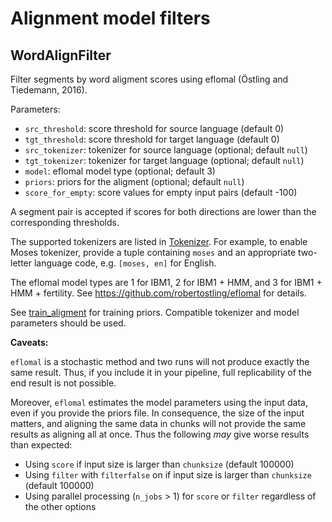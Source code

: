 # Alignment model filters

## WordAlignFilter

Filter segments by word aligment scores using eflomal (Östling and Tiedemann, 2016).

Parameters:

* `src_threshold`: score threshold for source language (default 0)
* `tgt_threshold`: score threshold for target language (default 0)
* `src_tokenizer`: tokenizer for source language (optional; default `null`)
* `tgt_tokenizer`: tokenizer for target language (optional; default `null`)
* `model`: eflomal model type (optional; default 3)
* `priors`: priors for the aligment (optional; default `null`)
* `score_for_empty`: score values for empty input pairs (default -100)

A segment pair is accepted if scores for both directions are lower
than the corresponding thresholds.

The supported tokenizers are listed in [Tokenizer](Tokenizer). For
example, to enable Moses tokenizer, provide a tuple containing `moses`
and an appropriate two-letter language code, e.g. `[moses, en]` for
English.

The eflomal model types are 1 for IBM1, 2 for IBM1 + HMM, and 3 for
IBM1 + HMM + fertility. See https://github.com/robertostling/eflomal
for details.

See [train_aligment](train_aligment) for training priors. Compatible
tokenizer and model parameters should be used.

**Caveats:**

`eflomal` is a stochastic method and two runs will not produce exactly
the same result. Thus, if you include it in your pipeline, full
replicability of the end result is not possible.

Moreover, `eflomal` estimates the model parameters using the input
data, even if you provide the priors file. In consequence, the size of
the input matters, and aligning the same data in chunks will not
provide the same results as aligning all at once. Thus the following
*may* give worse results than expected:

* Using `score` if input size is larger than `chunksize` (default 100000)
* Using `filter` with `filterfalse` on if input size is larger than `chunksize` (default 100000)
* Using parallel processing (`n_jobs` > 1) for `score` or `filter` regardless of the other options
